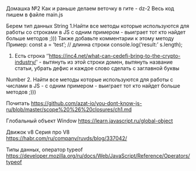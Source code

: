 Домашка №2
Как и раньше делаем веточку в гите - dz-2
Весь код пишем в файле main.js

Берем тип данных 
String
  1.Найти все методы которые используются для работы со строками в JS с одним примером - выиграет тот кто найдет больше методов ;)))
  Также добавьте комментарии к этому методу
  Пример:
  сonst a = ‘test’;
  // длинна строки
  console.log(‘result:’ s.length);
  
 1. Есть строка ‘’https://inc4.net/what-can-cedefi-bring-to-the-crypto-industry/' - вытянуть из этой строки домен, вытянуть название статьи, убрать дефис и каждое слово сделать с заглавной буквы

Number
 2. Найти все методы которые используются для работы с числами в JS - с одним примером - выиграет тот кто найдет больше методов ;)))


Почитать 
https://github.com/azat-io/you-dont-know-js-ru/blob/master/scope%20%26%20closures/ch1.md

Глобальный объект Window
https://learn.javascript.ru/global-object

Движок v8
Серия про V8 
https://habr.com/ru/company/ruvds/blog/337042/

Типы данных, оператор typeof
https://developer.mozilla.org/ru/docs/Web/JavaScript/Reference/Operators/typeof